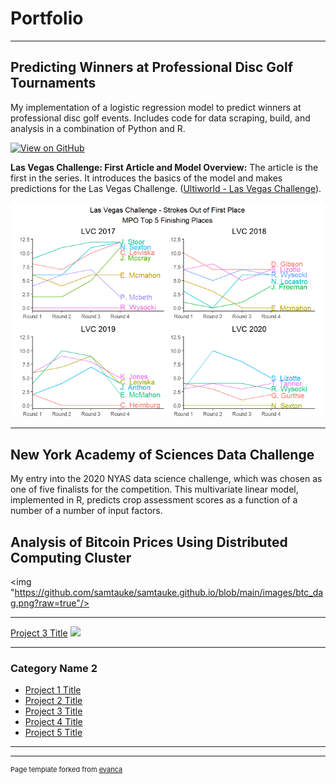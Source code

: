 # Portfolio
---
## Predicting Winners at Professional Disc Golf Tournaments

My implementation of a logistic regression model to predict winners at professional disc golf events.  Includes code for data scraping, build, and analysis in a combination of Python and R.

[![View on GitHub](https://img.shields.io/badge/GitHub-View_on_GitHub-blue?logo=GitHub)](https://github.com/samtauke/pdga_predictions_ml)

**Las Vegas Challenge: First Article and Model Overview:** The article is the first in the series.  It introduces the basics of the model and makes predictions for the Las Vegas Challenge.  ([Ultiworld - Las Vegas Challenge](https://discgolf.ultiworld.com/2021/02/24/introducing-a-model-to-predict-top-finishers-at-pdga-elite-series-events/)).

<center><img src="https://github.com/samtauke/samtauke.github.io/blob/main/images/lvc_chart.png?raw=true"/></center>

---
## New York Academy of Sciences Data Challenge

My entry into the 2020 NYAS data science challenge, which was chosen as one of five finalists for the competition.  This multivariate linear model, implemented in R, predicts crop assessment scores as a function of a number of a number of input factors.  

## Analysis of Bitcoin Prices Using Distributed Computing Cluster

<img "https://github.com/samtauke/samtauke.github.io/blob/main/images/btc_dag.png?raw=true"/>

---
[Project 3 Title](http://example.com/)
<img src="images/dummy_thumbnail.jpg?raw=true"/>

---

### Category Name 2

- [Project 1 Title](http://example.com/)
- [Project 2 Title](http://example.com/)
- [Project 3 Title](http://example.com/)
- [Project 4 Title](http://example.com/)
- [Project 5 Title](http://example.com/)

---




---
<p style="font-size:11px">Page template forked from <a href="https://github.com/evanca/quick-portfolio">evanca</a></p>
<!-- Remove above link if you don't want to attibute -->
